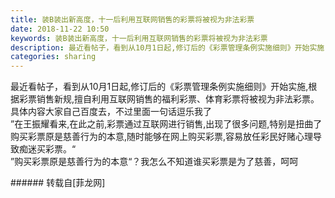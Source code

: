 ```yaml
---
title: 装B装出新高度，十一后利用互联网销售的彩票将被视为非法彩票
date: 2018-11-22 10:50
keywords: 装B装出新高度，十一后利用互联网销售的彩票将被视为非法彩票
description: 最近看帖子，看到从10月1日起,修订后的《彩票管理条例实施细则》开始实施,根据彩票销售新规,擅自利用互联网销售的福利彩票、体育彩票将被视为非法彩票。具体内容大家自己百度去，不过里面一句话逗乐我了”在王振耀看来,在此之前,彩票通过互联网进行销售,出现了很多问题,特别是扭曲了购买彩票原是慈善行为的本意,随时能够在网上购买彩票,容易放任彩民好赌心理导致痴迷买彩票。“”购买彩票原是慈善行为的本意“？我怎么不知道谁买彩票是为了慈善，呵呵
categories: sharing
---
```

<td class="t_f" id="postmessage_2329533">

最近看帖子，看到从10月1日起,修订后的《彩票管理条例实施细则》开始实施,根据彩票销售新规,擅自利用互联网销售的福利彩票、体育彩票将被视为非法彩票。<br/>
具体内容大家自己百度去，不过里面一句话逗乐我了<br/>
”在王振耀看来,在此之前,彩票通过互联网进行销售,出现了很多问题,特别是扭曲了购买彩票原是慈善行为的本意,随时能够在网上购买彩票,容易放任彩民好赌心理导致痴迷买彩票。“<br/>
”购买彩票原是慈善行为的本意“？我怎么不知道谁买彩票是为了慈善，呵呵<br/>
</td>
###### 转载自[菲龙网]